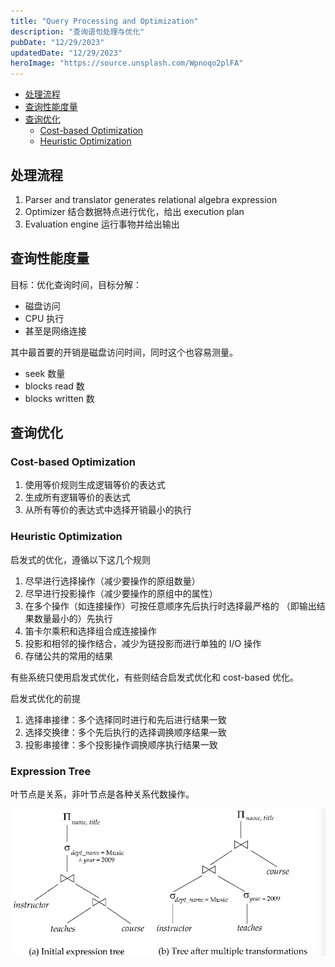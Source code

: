 ```yaml
---
title: "Query Processing and Optimization"
description: "查询语句处理与优化"
pubDate: "12/29/2023"
updatedDate: "12/29/2023"
heroImage: "https://source.unsplash.com/Wpnoqo2plFA"
---
```


<!--toc:start-->
- [处理流程](#处理流程)
- [查询性能度量](#查询性能度量)
- [查询优化](#查询优化)
  - [Cost-based Optimization](#cost-based-optimization)
  - [Heuristic Optimization](#heuristic-optimization)
<!--toc:end-->

## 处理流程
1. Parser and translator generates relational algebra expression
2. Optimizer 结合数据特点进行优化，给出 execution plan
3. Evaluation engine 运行事物并给出输出

## 查询性能度量
目标：优化查询时间，目标分解：
- 磁盘访问
- CPU 执行
- 甚至是网络连接

其中最首要的开销是磁盘访问时间，同时这个也容易测量。
- seek 数量
- blocks read 数
- blocks written 数

## 查询优化

### Cost-based Optimization
1. 使用等价规则生成逻辑等价的表达式
2. 生成所有逻辑等价的表达式
3. 从所有等价的表达式中选择开销最小的执行

### Heuristic Optimization
启发式的优化，遵循以下这几个规则
1. 尽早进行选择操作（减少要操作的原组数量）
2. 尽早进行投影操作（减少要操作的原组中的属性）
3. 在多个操作（如连接操作）可按任意顺序先后执行时选择最严格的
（即输出结果数量最小的）先执行
4. 笛卡尔乘积和选择组合成连接操作
5. 投影和相邻的操作结合，减少为链投影而进行单独的 I/O 操作
6. 存储公共的常用的结果

有些系统只使用启发式优化，有些则结合启发式优化和 cost-based 优化。

启发式优化的前提
1. 选择串接律：多个选择同时进行和先后进行结果一致
2. 选择交换律：多个先后执行的选择调换顺序结果一致
3. 投影串接律：多个投影操作调换顺序执行结果一致

### Expression Tree
叶节点是关系，非叶节点是各种关系代数操作。

![expression_tree](../../../assets/database/expression_tree.png)

